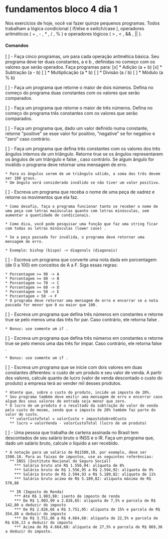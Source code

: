 # fundamentos bloco 4 dia 1

Nos exercícios de hoje, você vai fazer quinze pequenos programas. Todos trabalham a lógica
condicional ( if/else e switch/case ), operadores aritméticos ( + , - , * , / , % ) e operadores 
lógicos ( > , < , && , || ).

#### Comandos

  [ ] - Faça cinco programas, um para cada operação aritmética básica. Seu programa deve ter duas 
      constantes, a e b , definidas no começo com os valores que serão operados. Faça programas para:
      [x]  * Adição (a + b)
      [x]  * Subtração (a - b)
      [ ]  * Multiplicação (a * b)
      [ ]  * Divisão (a / b)
      [ ]  * Módulo (a % b)

  [ ] - Faça um programa que retorne o maior de dois números. Defina no começo do programa duas 
      constantes com os valores que serão comparados.

  [ ] - Faça um programa que retorne o maior de três números. Defina no começo do programa três 
      constantes com os valores que serão comparados.

  [ ] - Faça um programa que, dado um valor definido numa constante, retorne "positive" se esse 
      valor for positivo, "negative" se for negativo e "zero" caso contrário.

  [ ] - Faça um programa que defina três constantes com os valores dos três ângulos internos de um 
  triângulo. Retorne true se os ângulos representarem os ângulos de um triângulo e false , caso 
  contrário. Se algum ângulo for inválido o programa deve retornar uma mensagem de erro.

    * Para os ângulos serem de um triângulo válido, a soma dos três devem ser 180 graus.
    * Um ângulo será considerado inválido se não tiver um valor positivo.

  [ ] - Escreva um programa que receba o nome de uma peça de xadrez e retorne os movimentos que ela faz.

    * Como desafio, faça o programa funcionar tanto se receber o nome de uma peça com letras maiúsculas quanto com letras minúsculas, sem aumentar a quantidade de condicionais.

    * Como dica, você pode pesquisar uma função que faz uma string ficar com todas as letras minúsculas (lower case) .

    * Se a peça passada for inválida, o programa deve retornar uma mensagem de erro.

    * Exemplo: bishop (bispo) -> diagonals (diagonais)

  [ ] - Escreva um programa que converte uma nota dada em porcentagem (de 0 a 100) em conceitos de 
  A a F. Siga essas regras:

    * Porcentagem >= 90 -> A
    * Porcentagem >= 80 -> B
    * Porcentagem >= 70 -> C
    * Porcentagem >= 60 -> D
    * Porcentagem >= 50 -> E
    * Porcentagem < 50 -> F
    * O programa deve retornar uma mensagem de erro e encerrar se a nota passada for menor que 0 ou maior que 100.

  [ ] - Escreva um programa que defina três números em constantes e retorne true se pelo menos uma 
  das três for par. Caso contrário, ele retorna false .

    * Bonus: use somente um if .

  [ ] - Escreva um programa que defina três números em constantes e retorne true se pelo menos uma 
  das três for ímpar. Caso contrário, ele retorna false .

    * Bonus: use somente um if .
  
  [ ] - Escreva um programa que se inicie com dois valores em duas constantes diferentes: o custo 
  de um produto e seu valor de venda. A partir dos valores, calcule quanto de lucro (valor de venda 
  descontado o custo do produto) a empresa terá ao vender mil desses produtos.

    * Atente que, sobre o custo do produto, incide um imposto de 20%.
    * Seu programa também deve emitir uma mensagem de erro e encerrar caso algum dos seus valores de entrada seja menor que zero.
    * O lucro de um produto é o resultado da subtração do valor de venda pelo custo do mesmo, sendo que o imposto de 20% também faz parte do valor de custo.
      ** valorCustoTotal = valorCusto + impostoSobreOCusto
      ** lucro = valorVenda - valorCustoTotal (lucro de um produto)

  [ ] - Uma pessoa que trabalha de carteira assinada no Brasil tem descontados de seu salário bruto 
  o INSS e o IR. Faça um programa que, dado um salário bruto, calcule o líquido a ser recebido.

    * A notação para um salário de R$1500,10, por exemplo, deve ser 1500.10. Para as faixas de impostos, use as seguintes referências:
      ** INSS (Instituto Nacional do Seguro Social)
        *** Salário bruto até R$ 1.556,94: alíquota de 8%
        *** Salário bruto de R$ 1.556,95 a R$ 2.594,92: alíquota de 9%
        *** Salário bruto de R$ 2.594,93 a R$ 5.189,82: alíquota de 11%
        *** Salário bruto acima de R$ 5.189,82: alíquota máxima de R$ 570,88
    
      ** IR (Imposto de Renda)
        *** Até R$ 1.903,98: isento de imposto de renda
        *** De R$ 1.903,99 a 2.826,65: alíquota de 7,5% e parcela de R$ 142,80 a deduzir do imposto
        *** De R$ 2.826,66 a R$ 3.751,05: alíquota de 15% e parcela de R$ 354,80 a deduzir do imposto
        *** De R$ 3.751,06 a R$ 4.664,68: alíquota de 22,5% e parcela de R$ 636,13 a deduzir do imposto
        *** Acima de R$ 4.664,68: alíquota de 27,5% e parcela de R$ 869,36 a deduzir do imposto.
